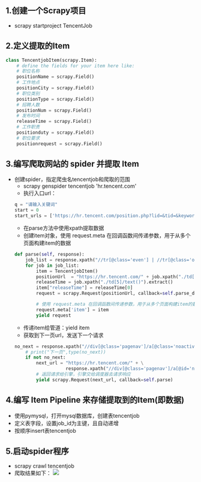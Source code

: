 ## 1.创建一个Scrapy项目 
 - scrapy startproject TencentJob 

## 2.定义提取的Item
```python  
class TencentjobItem(scrapy.Item): 
    # define the fields for your item here like:  
    # 职位名称  
    positionName = scrapy.Field()  
    # 工作地点  
    positionCity = scrapy.Field()  
    # 职位类别  
    positionType = scrapy.Field()  
    # 招聘人数  
    positionNum = scrapy.Field()  
    # 发布时间  
    releaseTime = scrapy.Field()  
    # 工作职责  
    positionduty = scrapy.Field()  
    # 职位要求  
    positionrequest = scrapy.Field()  
```
## 3.编写爬取网站的 spider 并提取 Item
 - 创建spider，指定爬虫名tencentjob和爬取的范围  
 	* scrapy genspider tencentjob 'hr.tencent.com'
 	* 执行入口url：
 	```python  
    q = "请输入关键词"  
    start = 0  
    start_urls = ['https://hr.tencent.com/position.php?lid=&tid=&keywords={}&start={}'.format(q,start)]
	```
	* 在parse方法中使用xpath提取数据
	* 创建item对象，使用 request.meta 在回调函数间传递参数，用于从多个页面构建item的数据  
	```python
    def parse(self, response):
        job_list = response.xpath("//tr[@class='even'] | //tr[@class='odd']")
        for job in job_list:
            item = TencentjobItem()
            positionUrl  = "https://hr.tencent.com/" + job.xpath("./td[1]/a/@href").extract()[0]
            releaseTime = job.xpath("./td[5]/text()").extract()
            item["releaseTime"] = releaseTime[0]
            request = scrapy.Request(positionUrl, callback=self.parse_detail)

            # 使用 request.meta 在回调函数间传递参数，用于从多个页面构建item的数据
            request.meta['item'] = item
            yield request
	``` 
	* 传递item给管道：yield item
	* 获取到下一页url，发送下一个请求
	```python
	no_next = response.xpath("//div[@class='pagenav']/a[@class='noactive' and @id='next']/text()")
        # print("下一页",type(no_next))
        if not no_next:
            next_url = "https://hr.tencent.com/" + \
                       response.xpath("//div[@class='pagenav']/a[@id='next']/@href").extract()[0]
            # 返回请求给引擎，引擎交给调度器去请求响应
            yield scrapy.Request(next_url, callback=self.parse)
	```
## 4.编写 Item Pipeline 来存储提取到的Item(即数据)
 - 使用pymysql，打开mysql数据库，创建表tencentjob
 - 定义表字段，设置job_id为主键，且自动递增
 - 按顺序insert表tencentjob

## 5.启动spider程序
 - scrapy crawl tencentjob
 - 爬取结果如下：
![](https://i.imgur.com/fKjbkLs.png)
